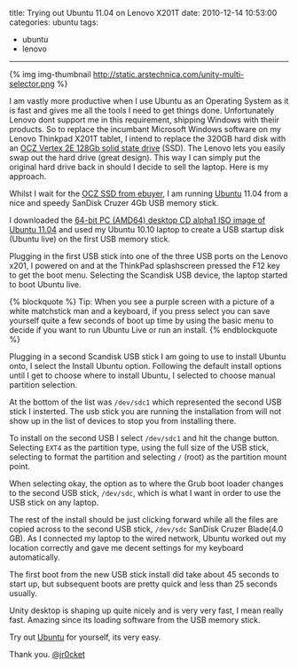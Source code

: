 title: Trying out Ubuntu 11.04 on Lenovo X201T
date: 2010-12-14 10:53:00
categories: ubuntu
tags: 
- ubuntu
- lenovo
---

{% img img-thumbnail http://static.arstechnica.com/unity-multi-selector.png %}

I am vastly more productive when I use Ubuntu as an Operating System as it is fast and gives me all the tools I need to get things done.  Unfortunately Lenovo dont support me in this requirement, shipping Windows with theiir products.  So to replace the incumbant Microsoft Windows software on my Lenovo Thinkpad X201T tablet, I intend to replace the 320GB hard disk with an [OCZ Vertex 2E 128Gb solid state drive](http://www.ebuyer.com/product/225416) (SSD).  The Lenovo lets you easily swap out the hard drive (great design).  This way I can simply put the original hard drive back in should I decide to sell the laptop.  Here is my approach.

<!-- more -->

Whilst I wait for the [OCZ SSD from ebuyer](http://www.ebuyer.com/product/225416), I am running [Ubuntu](http://www.ubuntu.com) 11.04 from a nice and speedy SanDisk Cruzer 4Gb USB memory stick.

I downloaded the [64-bit PC (AMD64) desktop CD alpha1 ISO image of Ubuntu 11.04](http://cdimage.ubuntu.com/releases/11.04/alpha-1/natty-desktop-amd64.iso) and used my Ubuntu 10.10 laptop to create a USB startup disk (Ubuntu live) on the first USB memory stick.

Plugging in the first USB stick into one of the three USB ports on the Lenovo x201, I powered on and at the ThinkPad splashscreen pressed the F12 key to get the boot menu.  Selecting the Scandisk USB device, the laptop started to boot Ubuntu live.

{% blockquote %}
Tip: When you see a purple screen with a picture of a white matchstick man and a keyboard, if you press select you can save yourself quite a few seconds of boot up time by using the basic menu to decide if you want to run Ubuntu Live or run an install.
{% endblockquote %}

Plugging in a second Scandisk USB stick I am going to use to install Ubuntu onto, I select the Install Ubuntu option.  Following the default install options until I get to choose where to install Ubuntu, I selected to choose manual partition selection.

At the bottom of the list was `/dev/sdc1` which represented the second USB stick I insterted.  The usb stick you are running the installation from will not show up in the list of devices to stop you from installing there.

To install on the second USB I select `/dev/sdc1` and hit the change button.  Selecting `EXT4` as the partition type, using the full size of the USB stick, selecting to format the partition and selecting `/` (root) as the partition mount point.

When selecting okay, the option as to where the Grub boot loader changes to the second USB stick, `/dev/sdc`, which is what I want in order to use the USB stick on any laptop.

The rest of the install should be just clicking forward while all the files are copied across to the second USB stick, `/dev/sdc` SanDisk Cruzer Blade(4.0 GB).  As I connected my laptop to the wired network, Ubuntu worked out my location correctly and gave me decent settings for my keyboard automatically.

The first boot from the new USB stick install did take about 45 seconds to start up, but subsequent boots are pretty quick and less than 25 seconds usually.

Unity desktop is shaping up quite nicely and is very very fast, I mean really fast.  Amazing since its loading software from the USB memory stick.

Try out [Ubuntu](http://www.ubuntu.com) for yourself, its very easy.

Thank you.
[@jr0cket](https://twitter.com/jr0cket)
